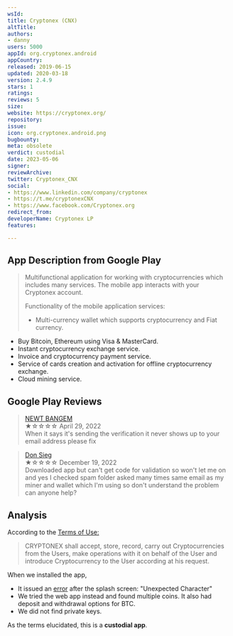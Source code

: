 ```yaml
---
wsId: 
title: Cryptonex (CNX)
altTitle: 
authors:
- danny
users: 5000
appId: org.cryptonex.android
appCountry: 
released: 2019-06-15
updated: 2020-03-18
version: 2.4.9
stars: 1
ratings: 
reviews: 5
size: 
website: https://cryptonex.org/
repository: 
issue: 
icon: org.cryptonex.android.png
bugbounty: 
meta: obsolete
verdict: custodial
date: 2023-05-06
signer: 
reviewArchive: 
twitter: Cryptonex_CNX
social:
- https://www.linkedin.com/company/cryptonex
- https://t.me/cryptonexCNX
- https://www.facebook.com/Cryptonex.org
redirect_from: 
developerName: Cryptonex LP
features: 

---
```


## App Description from Google Play 

> Multifunctional application for working with cryptocurrencies which includes many services. The mobile app interacts with your Cryptonex account.
>
> Functionality of the mobile application services:
> 
> - Multi-currency wallet which supports cryptocurrency and Fiat currency.
- Buy Bitcoin, Ethereum using Visa & MasterCard.
- Instant cryptocurrency exchange service.
- Invoice and cryptocurrency payment service.
- Service of cards creation and activation for offline cryptocurrency exchange.
- Cloud mining service.

## Google Play Reviews 

> [NEWT BANGEM](https://play.google.com/store/apps/details?id=org.cryptonex.android&gl=us)<br>
  ★☆☆☆☆ April 29, 2022 <br>
       When it says it's sending the verification it never shows up to your email address please fix

> [Don Sieg](https://play.google.com/store/apps/details?id=org.cryptonex.android&gl=us)<br>
  ★☆☆☆☆ December 19, 2022 <br>
       Downloaded app but can't get code for validation so won't let me on and yes I checked spam folder asked many times same email as my miner and wallet which I'm using so don't understand the problem can anyone help?

## Analysis 

According to the [Terms of Use:](https://cryptonex.org/help/terms)

> CRYPTONEX shall accept, store, record, carry out Cryptocurrencies from the Users, make operations with it on behalf of the User and introduce Cryptocurrency to the User according at his request.

When we installed the app, 

- It issued an [error](https://twitter.com/BitcoinWalletz/status/1654653331929972737) after the splash screen: "Unexpected Character"
- We tried the web app instead and found multiple coins. It also had deposit and withdrawal options for BTC. 
- We did not find private keys. 

As the terms elucidated, this is a **custodial app**.